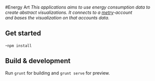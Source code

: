 #Energy Art
_This applications aims to use energy consumption data to  
create abstract visualizations. It connects to a [metry](https://metry.io/en/)-account  
 and bases the visualization on that accounts data._
  
## Get started
  -`npm install`  
  
## Build & development

Run `grunt` for building and `grunt serve` for preview.
